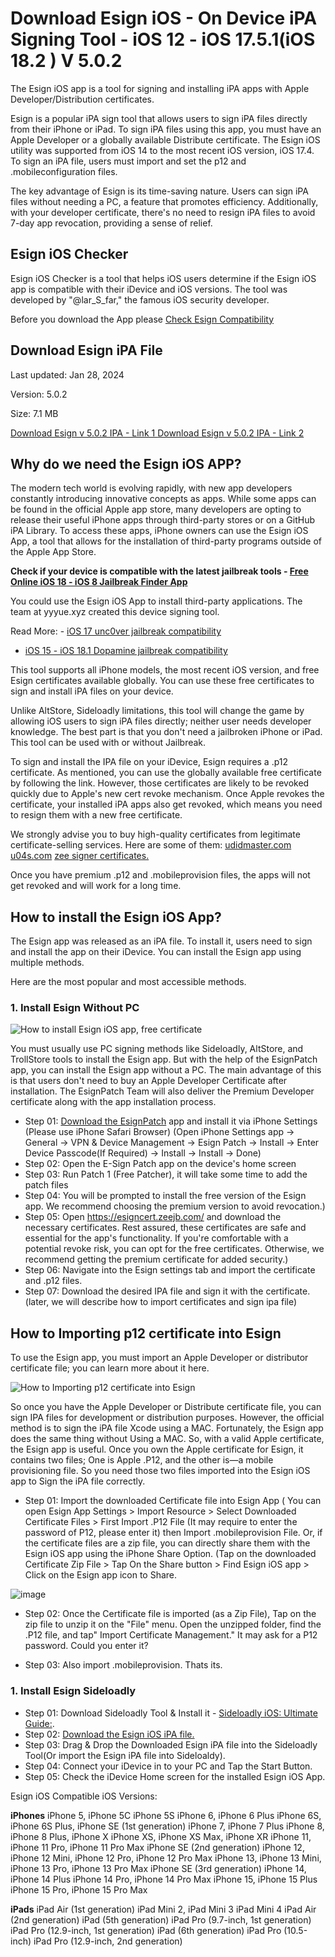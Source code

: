 # Download Esign iOS - On Device iPA Signing Tool - iOS 12 - iOS 17.5.1(iOS 18.2 ) V 5.0.2

The Esign iOS app is a tool for signing and installing iPA apps with Apple Developer/Distribution certificates.

Esign is a popular iPA sign tool that allows users to sign iPA files directly from their iPhone or iPad. To sign iPA files using this app, you must have an Apple Developer or a globally available Distribute certificate. The Esign iOS utility was supported from iOS 14 to the most recent iOS version, iOS 17.4. 
To sign an iPA file, users must import and set the p12 and .mobileconfiguration files. 

The key advantage of Esign is its time-saving nature. Users can sign iPA files without needing a PC, a feature that promotes efficiency. Additionally, with your developer certificate, there's no need to resign iPA files to avoid 7-day app revocation, providing a sense of relief. 

## Esign iOS Checker

Esign iOS Checker is a tool that helps iOS users determine if the Esign iOS app is compatible with their iDevice and iOS versions. The tool was developed by "@lar_S_far," the famous iOS security developer.

Before you download the App please [Check Esign Compatibility](https://bit.ly/kekukEsignChecker)


## Download Esign iPA File

Last updated: Jan 28, 2024

Version: 5.0.2

Size: 7.1 MB

[Download Esign v 5.0.2 IPA - Link 1 ](https://ipa.zeejb.com/temp5/productCopy.php?app=Esign)
[Download Esign v 5.0.2 IPA - Link 2 ](https://pan.yyyue.xyz/d/esign/esign_5.0.2_unsigned.ipa)


## Why do we need the Esign iOS APP?

The modern tech world is evolving rapidly, with new app developers constantly introducing innovative concepts as apps. While some apps can be found in the official Apple app store, many developers are opting to release their useful iPhone apps through third-party stores or on a GitHub iPA Library. To access these apps, iPhone owners can use the Esign iOS App, a tool that allows for the installation of third-party programs outside of the Apple App Store. 

**Check if your device is compatible with the latest jailbreak tools - [Free Online  iOS 18 - iOS 8 Jailbreak Finder App](https://kekuk.com/ipa/jbfinder.php)**


You could use the Esign iOS App to install third-party applications. The team at yyyue.xyz created this device signing tool. 

Read More: - [iOS 17 unc0ver jailbreak compatibility](https://github.com/iOS17/unc0ver-jailbreak/)
- [iOS 15 - iOS 18.1 Dopamine jailbreak compatibility](https://github.com/iOS17/Dopamine-Jailbreak) 

This tool supports all iPhone models, the most recent iOS version, and free Esign certificates available globally. You can use these free certificates to sign and install iPA files on your device. 

Unlike AltStore, Sideloadly limitations, this tool will change the game by allowing iOS users to sign iPA files directly; neither user needs developer knowledge. 
The best part is that you don't need a jailbroken iPhone or iPad. This tool can be used with or without Jailbreak. 

To sign and install the IPA file on your iDevice, Esign requires a .p12 certificate. As mentioned, you can use the globally available free certificate by following the link. However, those certificates are likely to be revoked quickly due to Apple's new cert revoke mechanism. Once Apple revokes the certificate, your installed iPA apps also get revoked, which means you need to resign them with a new free certificate. 

We strongly advise you to buy high-quality certificates from legitimate certificate-selling services. 
Here are some of them:
[udidmaster.com](https://udidmaster.com) 
[u04s.com](https://u04s.com)
[zee signer certificates. ](https://esigncert.zeejb.com/)

Once you have premium .p12 and .mobileprovision files, the apps will not get revoked and will work for a long time.

## How to install the Esign iOS App?
The Esign app was released as an iPA file. To install it, users need to sign and install the app on their iDevice. You can install the Esign app using multiple methods. 

Here are the most popular and most accessible methods. 

### 1. Install Esign Without PC

![How to install Esign iOS app, free certificate](https://github.com/iOS17/Esign/assets/135683347/c2d21c1c-817b-497a-a5dd-a144b20207dc)

You must usually use PC signing methods like Sideloadly, AltStore, and TrollStore tools to install the Esign app. But with the help of the EsignPatch app, you can install the Esign app without a PC. The main advantage of this is that users don't need to buy an Apple Developer Certificate after installation. The EsignPatch Team will also deliver the Premium Developer certificate along with the app installation process.

- Step 01: [Download the EsignPatch](https://zeejb.com/esign/cdn/app/EsignPatch.mobileconfig) app and install it via iPhone Settings (Please use iPhone Safari Browser)
(Open iPhone Settings app -> General -> VPN & Device Management -> Esign Patch -> Install -> Enter Device Passcode(If Required) -> Install -> Install -> Done)
- Step 02: Open the E-Sign Patch app on the device's home screen
- Step 03: Run Patch 1 (Free Patcher), it will take some time to add the patch files
- Step 04: You will be prompted to install the free version of the Esign app. We recommend choosing the premium version to avoid revocation.) 
- Step 05: Open https://esigncert.zeejb.com/ and download the necessary certificates. Rest assured, these certificates are safe and essential for the app's functionality. If you're comfortable with a potential revoke risk, you can opt for the free certificates. Otherwise, we recommend getting the premium certificate for added security.)
- Step 06: Navigate into the Esign settings tab and import the certificate and .p12 files.
- Step 07: Download the desired IPA file and sign it with the certificate. (later, we will describe how to import certificates and sign ipa file)


## How to Importing p12 certificate into Esign
To use the Esign app, you must import an Apple Developer or distributor certificate file; you can learn more about it here.

![How to Importing p12 certificate into Esign](https://github.com/user-attachments/assets/39954d70-338e-4ce3-9d1c-e335be49e26c)

So once you have the Apple Developer or Distribute certificate file, you can sign IPA files for development or distribution purposes. However, the official method is to sign the iPA file Xcode using a MAC. Fortunately, the Esign app does the same thing without Using a MAC. So, with a valid Apple certificate, the Esign app is useful. Once you own the Apple certificate for Esign, it contains two files; One is Apple .P12, and the other is—a mobile provisioning file. So you need those two files imported into the Esign iOS app to Sign the iPA file correctly. 

- Step 01: Import the downloaded Certificate file into Esign App ( You can open Esign App Settings > Import Resource > Select Downloaded Certificate Files > First Import .P12 File (It may require to enter the password of P12, please enter it)  then Import .mobileprovision File. 
Or, if the certificate files are a zip file, you can directly share them with the Esign iOS app using the iPhone Share Option. (Tap on the downloaded Certificate Zip File > Tap On the Share button > Find Esign iOS app > Click on the Esign app icon to Share.

![image](https://github.com/user-attachments/assets/30bb3048-7501-4780-b1c6-0532f67b8fb4)


- Step 02: Once the Certificate file is imported (as a Zip File), Tap on the zip file to unzip it on the "File" menu. Open the unzipped folder, find the .P12 file, and tap" Import Certificate Management." It may ask for a P12 password. Could you enter it?

- Step 03: Also import .mobileprovision. Thats its.


### 1. Install Esign Sideloadly

- Step 01: Download Sideloadly Tool & Install it -  [Sideloadly iOS: Ultimate Guide:](https://github.com/iOS17/sideloadly).
- Step 02: [Download the Esign iOS iPA file.](https://zeejb.com/esign/)
- Step 03: Drag & Drop the Downloaded Esign iPA file into the Sideloadly Tool(Or import the Esign iPA file into Sideloaldy).
- Step 04: Connect your iDevice in to your PC and Tap the Start Button.
- Step 05: Check the iDevice Home screen for the installed Esign iOS App.



Esign iOS Compatible iOS Versions:

**iPhones**
iPhone 5, iPhone 5C
iPhone 5S
iPhone 6, iPhone 6 Plus
iPhone 6S, iPhone 6S Plus, iPhone SE (1st generation)
iPhone 7, iPhone 7 Plus
iPhone 8, iPhone 8 Plus, iPhone X
iPhone XS, iPhone XS Max, iPhone XR
iPhone 11, iPhone 11 Pro, iPhone 11 Pro Max
iPhone SE (2nd generation)
iPhone 12, iPhone 12 Mini, iPhone 12 Pro, iPhone 12 Pro Max
iPhone 13, iPhone 13 Mini, iPhone 13 Pro, iPhone 13 Pro Max
iPhone SE (3rd generation)
iPhone 14, iPhone 14 Plus
iPhone 14 Pro, iPhone 14 Pro Max
iPhone 15, iPhone 15 Plus
iPhone 15 Pro, iPhone 15 Pro Max

**iPads**
iPad Air (1st generation)
iPad Mini 2, iPad Mini 3
iPad Mini 4
iPad Air (2nd generation)
iPad (5th generation)
iPad Pro (9.7-inch, 1st generation)
iPad Pro (12.9-inch, 1st generation)
iPad (6th generation)
iPad Pro (10.5-inch)
iPad Pro (12.9-inch, 2nd generation)








